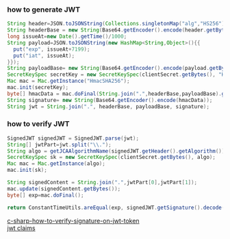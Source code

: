 ### how to generate JWT
```java
String header=JSON.toJSONString(Collections.singletonMap("alg","HS256"));
String headerBase = new String(Base64.getEncoder().encode(header.getBytes()));
long issueAt=new Date().getTime()/1000;
String payload=JSON.toJSONString(new HashMap<String,Object>(){{
  put("exp", issueAt+7199);
  put("iat", issueAt);
}});
String payloadBase= new String(Base64.getEncoder().encode(payload.getBytes()));
SecretKeySpec secretKey = new SecretKeySpec(clientSecret.getBytes(), "HMACSHA256");
Mac mac = Mac.getInstance("HmacSHA256");
mac.init(secretKey);
byte[] hmacData = mac.doFinal(String.join(".",headerBase,payloadBase).getBytes());
String signature= new String(Base64.getEncoder().encode(hmacData));
String jwt = String.join(".", headerBase, payloadBase, signature);
```
### how to verify JWT
```java
SignedJWT signedJWT = SignedJWT.parse(jwt);
String[] jwtPart=jwt.split("\\.");
String algo = getJCAAlgorithmName(signedJWT.getHeader().getAlgorithm());
SecretKeySpec sk = new SecretKeySpec(clientSecret.getBytes(), algo);
Mac mac = Mac.getInstance(algo);
mac.init(sk);

String signedContent = String.join(".",jwtPart[0],jwtPart[1]);
mac.update(signedContent.getBytes());
byte[] exp=mac.doFinal();

return ConstantTimeUtils.areEqual(exp, signedJWT.getSignature().decode());
```

[c-sharp-how-to-verify-signature-on-jwt-token](https://stackoverflow.com/questions/38725038/c-sharp-how-to-verify-signature-on-jwt-token)  
[jwt claims](https://www.iana.org/assignments/jwt/jwt.xhtml)

